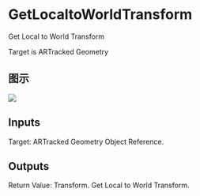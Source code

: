 # GetLocaltoWorldTransform

Get Local to World Transform

Target is ARTracked Geometry

## 图示

![]($-20221218-17580207.png)

## Inputs

Target: ARTracked Geometry Object Reference.  

## Outputs

Return Value: Transform. Get Local to World Transform.


